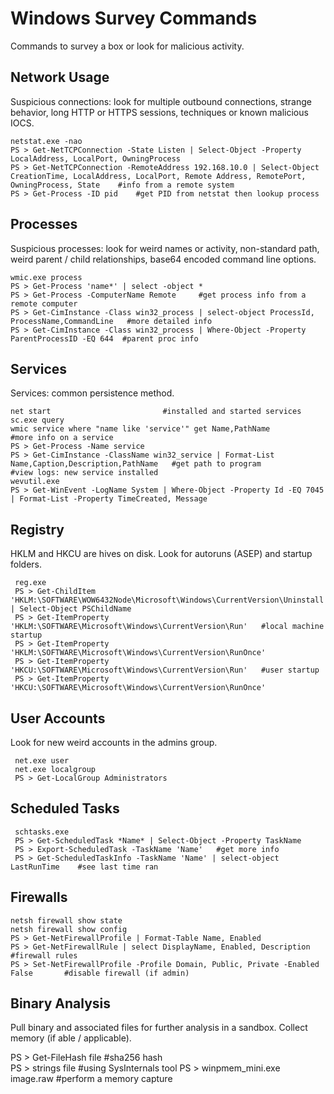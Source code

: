# Windows Survey Commands   
Commands to survey a box or look for malicious activity.    

## Network Usage    
Suspicious connections: look for multiple outbound connections, strange behavior, long HTTP or HTTPS sessions, techniques or known malicious IOCS. 

    netstat.exe -nao
    PS > Get-NetTCPConnection -State Listen | Select-Object -Property LocalAddress, LocalPort, OwningProcess   
    PS > Get-NetTCPConnection -RemoteAddress 192.168.10.0 | Select-Object CreationTime, LocalAddress, LocalPort, Remote Address, RemotePort, OwningProcess, State    #info from a remote system   
    PS > Get-Process -ID pid    #get PID from netstat then lookup process   
    
## Processes    
Suspicious processes: look for weird names or activity, non-standard path, weird parent / child relationships, base64 encoded command line options.         

    wmic.exe process   
    PS > Get-Process 'name*' | select -object *   
    PS > Get-Process -ComputerName Remote     #get process info from a remote computer   
    PS > Get-CimInstance -Class win32_process | select-object ProcessId, ProcessName,CommandLine   #more detailed info 
    PS > Get-CimInstance -Class win32_process | Where-Object -Property ParentProcessID -EQ 644  #parent proc info  
    
## Services 
Services: common persistence method.   

    net start                         #installed and started services 
    sc.exe query 
    wmic service where "name like 'service'" get Name,PathName        #more info on a service 
    PS > Get-Process -Name service  
    PS > Get-CimInstance -ClassName win32_service | Format-List Name,Caption,Description,PathName   #get path to program
    #view logs: new service installed
    wevutil.exe  
    PS > Get-WinEvent -LogName System | Where-Object -Property Id -EQ 7045 | Format-List -Property TimeCreated, Message
 ## Registry   
 HKLM and HKCU are hives on disk. Look for autoruns (ASEP) and startup folders.      
 
     reg.exe  
     PS > Get-ChildItem 'HKLM:\SOFTWARE\WOW6432Node\Microsoft\Windows\CurrentVersion\Uninstall' | Select-Object PSChildName
     PS > Get-ItemProperty 'HKLM:\SOFTWARE\Microsoft\Windows\CurrentVersion\Run'   #local machine startup 
     PS > Get-ItemProperty 'HKLM:\SOFTWARE\Microsoft\Windows\CurrentVersion\RunOnce' 
     PS > Get-ItemProperty 'HKCU:\SOFTWARE\Microsoft\Windows\CurrentVersion\Run'   #user startup
     PS > Get-ItemProperty 'HKCU:\SOFTWARE\Microsoft\Windows\CurrentVersion\RunOnce' 
   
 ## User Accounts 
 Look for new weird accounts in the admins group.    
 
     net.exe user  
     net.exe localgroup 
     PS > Get-LocalGroup Administrators   
     
 ## Scheduled Tasks 
 
     schtasks.exe 
     PS > Get-ScheduledTask *Name* | Select-Object -Property TaskName    
     PS > Export-ScheduledTask -TaskName 'Name'   #get more info 
     PS > Get-ScheduledTaskInfo -TaskName 'Name' | select-object LastRunTime    #see last time ran
     
 ## Firewalls    
 
    netsh firewall show state 
    netsh firewall show config   
    PS > Get-NetFirewallProfile | Format-Table Name, Enabled  
    PS > Get-NetFirewallRule | select DisplayName, Enabled, Description #firewall rules 
    PS > Set-NetFirewallProfile -Profile Domain, Public, Private -Enabled False       #disable firewall (if admin)   
    
## Binary Analysis 
Pull binary and associated files for further analysis in a sandbox. Collect memory (if able / applicable).   

   PS > Get-FileHash file     #sha256 hash  
   PS > strings file          #using SysInternals tool 
   PS > winpmem_mini.exe image.raw     #perform a memory capture 
